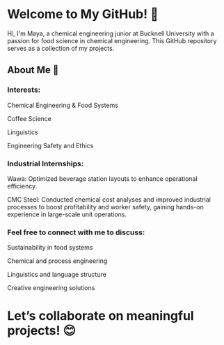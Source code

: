 # Welcome to My GitHub! 👋
Hi, I'm Maya, a chemical engineering junior at Bucknell University with a passion for food science in chemical engineering. This GitHub repository serves as a collection of my projects. 

## About Me 🌱

### Interests:

  Chemical Engineering & Food Systems
  
  Coffee Science

  Linguistics

  Engineering Safety and Ethics 

### Industrial Internships:

  Wawa: Optimized beverage station layouts to enhance operational efficiency.
  
  CMC Steel: Conducted chemical cost analyses and improved industrial processes to boost profitability and worker safety, gaining hands-on experience in large-scale unit operations.


### Feel free to connect with me to discuss:

  Sustainability in food systems 

  Chemical and process engineering 

  Linguistics and language structure 

  Creative engineering solutions 

# Let’s collaborate on meaningful projects! 😊

